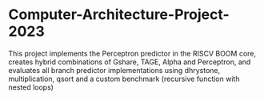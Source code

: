 # Computer-Architecture-Project-2023
This project implements the Perceptron predictor in the RISCV BOOM core, creates hybrid combinations of Gshare, TAGE, Alpha and Perceptron, and evaluates all branch predictor implementations using dhrystone, multiplication, qsort and a custom benchmark (recursive function with nested loops)
